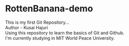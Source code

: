 # RottenBanana-demo
This is my first Git Repository...
<br>
Author - Kusai Hajuri 
<br>
Using this repository to learn the basics of Git and Github.
<br>
I'm currently studying in MIT World Peace University.